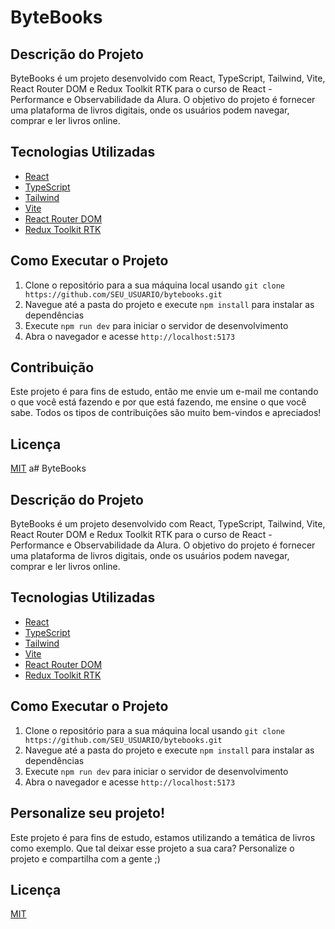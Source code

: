 # ByteBooks

## Descrição do Projeto

ByteBooks é um projeto desenvolvido com React, TypeScript, Tailwind, Vite, React Router DOM e Redux Toolkit RTK para o curso de React - Performance e Observabilidade da Alura. O objetivo do projeto é fornecer uma plataforma de livros digitais, onde os usuários podem navegar, comprar e ler livros online.

## Tecnologias Utilizadas

- [React](https://pt-br.reactjs.org/)
- [TypeScript](https://www.typescriptlang.org/)
- [Tailwind](https://tailwindcss.com/)
- [Vite](https://vitejs.dev/)
- [React Router DOM](https://reactrouter.com/web/guides/quick-start)
- [Redux Toolkit RTK](https://redux-toolkit.js.org/)

## Como Executar o Projeto

1. Clone o repositório para a sua máquina local usando `git clone https://github.com/SEU_USUARIO/bytebooks.git`
2. Navegue até a pasta do projeto e execute `npm install` para instalar as dependências
3. Execute `npm run dev` para iniciar o servidor de desenvolvimento
4. Abra o navegador e acesse `http://localhost:5173`

## Contribuição

Este projeto é para fins de estudo, então me envie um e-mail me contando o que você está fazendo e por que está fazendo, me ensine o que você sabe. Todos os tipos de contribuições são muito bem-vindos e apreciados!

## Licença

[MIT](https://choosealicense.com/licenses/mit/)
a# ByteBooks

## Descrição do Projeto

ByteBooks é um projeto desenvolvido com React, TypeScript, Tailwind, Vite, React Router DOM e Redux Toolkit RTK para o curso de React - Performance e Observabilidade da Alura. O objetivo do projeto é fornecer uma plataforma de livros digitais, onde os usuários podem navegar, comprar e ler livros online.

## Tecnologias Utilizadas

- [React](https://pt-br.reactjs.org/)
- [TypeScript](https://www.typescriptlang.org/)
- [Tailwind](https://tailwindcss.com/)
- [Vite](https://vitejs.dev/)
- [React Router DOM](https://reactrouter.com/web/guides/quick-start)
- [Redux Toolkit RTK](https://redux-toolkit.js.org/)

## Como Executar o Projeto

1. Clone o repositório para a sua máquina local usando `git clone https://github.com/SEU_USUARIO/bytebooks.git`
2. Navegue até a pasta do projeto e execute `npm install` para instalar as dependências
3. Execute `npm run dev` para iniciar o servidor de desenvolvimento
4. Abra o navegador e acesse `http://localhost:5173`

## Personalize seu projeto!

Este projeto é para fins de estudo, estamos utilizando a temática de livros como exemplo. Que tal deixar esse projeto a sua cara? Personalize o projeto e compartilha com a gente ;)

## Licença

[MIT](https://choosealicense.com/licenses/mit/)